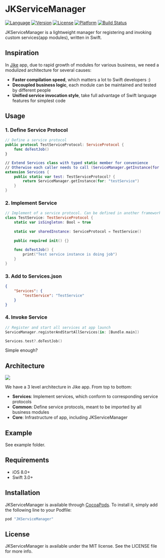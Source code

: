 # JKServiceManager

[![Language](https://img.shields.io/badge/languages-Swift-orange.svg)](http://cocoapods.org/pods/JKServiceManager)
[![Version](https://img.shields.io/cocoapods/v/JKServiceManager.svg?style=flat)](http://cocoapods.org/pods/JKServiceManager)
[![License](https://img.shields.io/cocoapods/l/JKServiceManager.svg?style=flat)](http://cocoapods.org/pods/JKServiceManager)
[![Platform](https://img.shields.io/cocoapods/p/JKServiceManager.svg)](http://cocoapods.org/pods/JKServiceManager)
[![Build Status](https://travis-ci.org/jike-engineering/JKServiceManager.svg?branch=master)](https://travis-ci.org/jike-engineering/JKServiceManager)

JKServiceManager is a lightweight manager for registering and invoking custom services(app modules), written in Swift.

## Inspiration

In [Jike](https://www.okjike.com) app, due to rapid growth of modules for various business, we need a modulized architecture for several causes:

* **Faster compilation speed**, which matters a lot to Swift developers :)
* **Decoupled business logic**, each module can be maintained and tested by different people
* **Unified service invocation style**, take full advantage of Swift language features for simplest code

## Usage

### 1. Define Service Protocol
```Swift
// Define a service protocol
public protocol TestServiceProtocol: ServiceProtocol {
    func doTestJob()
}

// Extend Services class with typed static member for convenience
// Otherwise each caller needs to call (ServiceManager.getInstance(for: "testService") as? TestServiceProtocol)
extension Services {
    public static var test: TestServiceProtocol? {
        return ServiceManager.getInstance(for: "testService")
    }
}
```

### 2. Implement Service
```Swift
// Implement of a service protocol. Can be defined in another framework/module for decoupling.
class TestService: TestServiceProtocol {
    static var isSingleton: Bool = true
    
    static var sharedInstance: ServiceProtocol = TestService()
    
    public required init() {}
    
    func doTestJob() {
        print("Test service instance is doing job")
    }
}
```

### 3. Add to Services.json
```json
{
    "Services": {
        "testService": "TestService"
    }
}
```

### 4. Invoke Service
```Swift
// Register and start all services at app launch
ServiceManager.registerAndStartAllServices(in: [Bundle.main])

Services.test?.doTestJob()
```
Simple enough?

## Architecture

![](http://ww1.sinaimg.cn/large/006tKfTcgy1fff8ns54jyj30mx0ll75x.jpg)

We have a 3 level architecture in Jike app. 
From top to bottom:

* **Services**: Implement services, which conform to corresponding service protocols
* **Common**: Define service protocols, meant to be imported by all business modules
* **Core**: Infrastructure of app, including JKServiceManager

## Example

See example folder.

## Requirements

- iOS 8.0+
- Swift 3.0+

## Installation

JKServiceManager is available through [CocoaPods](http://cocoapods.org). To install
it, simply add the following line to your Podfile:

```ruby
pod "JKServiceManager"
```


## License

JKServiceManager is available under the MIT license. See the LICENSE file for more info.
